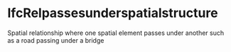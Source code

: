 IfcRelpassesunderspatialstructure
=================================
Spatial relationship where one spatial element passes under another such as a
road passing under a bridge  


